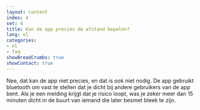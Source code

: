 ```yaml
---
layout: content
index: 4
set: 4
title: Kan de app precies de afstand bepalen?
lang: nl
categories:
- nl
- faq
showBreadCrumbs: true
showContact: true
---
```

Nee, dat kan de app niet precies, en dat is ook niet nodig. De app gebruikt bluetooth om vast te stellen dat je dicht bij andere gebruikers van de app bent. Als je een melding krijgt dat je risico loopt, was je zeker meer dan 15 minuten dicht in de buurt van iemand die later besmet bleek te zijn. 
